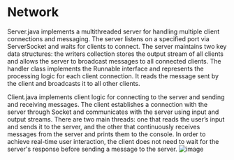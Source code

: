 # Network
Server.java implements a multithreaded server for handling multiple client connections and messaging. The server listens on a specified port via ServerSocket and waits for clients to connect. The server maintains two key data structures: the writers collection stores the output stream of all clients and allows the server to broadcast messages to all connected clients. The handler class implements the Runnable interface and represents the processing logic for each client connection. It reads the message sent by the client and broadcasts it to all other clients.

Client.java implements client logic for connecting to the server and sending and receiving messages. The client establishes a connection with the server through Socket and communicates with the server using input and output streams.
There are two main threads: one that reads the user’s input and sends it to the server, and the other that continuously receives messages from the server and prints them to the console. In order to achieve real-time user interaction, the client does not need to wait for the server's response before sending a message to the server.
![image](https://github.com/sejohng/Socket-Programming/assets/35053995/ace96769-b0fe-47d6-952c-1a8a65a536d2)
